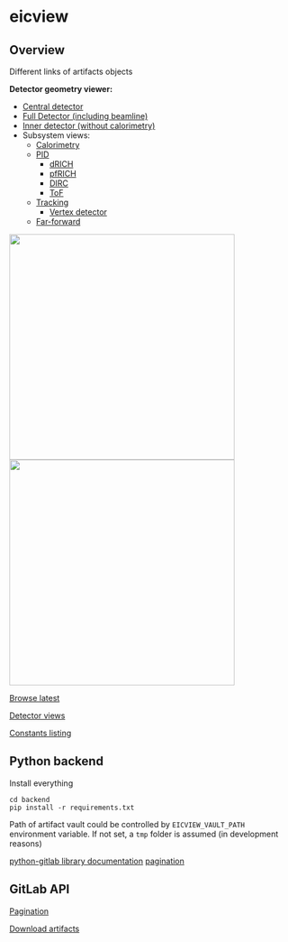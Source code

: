# eicview

Overview
--------
Different links of artifacts objects

**Detector geometry viewer:**
- [Central detector](https://eic.phy.anl.gov/geoviewer/index.htm?nobrowser&file=https://eicweb.phy.anl.gov/EIC/detectors/athena/-/jobs/artifacts/master/raw/geo/detector_geo.root?job=dump_geometry&item=default;1&opt=clipx;clipy;transp30;zoom120;ROTY320;ROTZ340;trz0;trr0;ctrl;all)
- [Full Detector (including beamline)](https://eic.phy.anl.gov/geoviewer/index.htm?nobrowser&file=https://eicweb.phy.anl.gov/EIC/detectors/athena/-/jobs/artifacts/master/raw/geo/detector_geo_full.root?job=dump_geometry&item=default;1&opt=clipx;clipy;transp30;zoom75;ROTY290;ROTZ350;trz0;trr0;ctrl;all)
- [Inner detector (without calorimetry)](https://eic.phy.anl.gov/geoviewer/index.htm?nobrowser&file=https://eicweb.phy.anl.gov/EIC/detectors/athena/-/jobs/artifacts/master/raw/geo/inner_detector_geo.root?job=dump_geometry&item=default;1&opt=clipx;clipy;transp30;zoom75;ROTY320;ROTZ340;trz0;trr0;ctrl;all)
- Subsystem views:
  - [Calorimetry](https://eic.phy.anl.gov/geoviewer/index.htm?nobrowser&file=https://eicweb.phy.anl.gov/EIC/detectors/athena/-/jobs/artifacts/master/raw/geo/calorimeters_geo.root?job=dump_geometry&item=default;1&opt=clipx;clipy;transp30;zoom120;ROTY320;ROTZ340;trz0;trr0;ctrl;all)
  - [PID](https://eic.phy.anl.gov/geoviewer/index.htm?nobrowser&file=https://eicweb.phy.anl.gov/EIC/detectors/athena/-/jobs/artifacts/master/raw/geo/pid_only_geo.root?job=dump_geometry&item=default;1&opt=clipx;clipy;transp30;zoom75;ROTY320;ROTZ340;trz0;trr0;ctrl;all)
    - [dRICH](https://eic.phy.anl.gov/geoviewer/index.htm?nobrowser&file=https://eicweb.phy.anl.gov/EIC/detectors/athena/-/jobs/artifacts/master/raw/geo/drich_only_geo.root?job=dump_geometry&item=default;1&opt=clipx;clipy;transp30;zoom75;ROTY290;ROTZ350;trz0;trr0;ctrl;all)
    - [pfRICH](https://eic.phy.anl.gov/geoviewer/index.htm?nobrowser&file=https://eicweb.phy.anl.gov/EIC/detectors/athena/-/jobs/artifacts/master/raw/geo/pfrich_only_geo.root?job=dump_geometry&item=default;1&opt=clipx;clipy;transp30;zoom55;ROTY49;ROTZ350;trz0;trr0;ctrl;all&)
    - [DIRC](https://eic.phy.anl.gov/geoviewer/index.htm?nobrowser&file=https://eicweb.phy.anl.gov/EIC/detectors/athena/-/jobs/artifacts/master/raw/geo/dirc_only_geo.root?job=dump_geometry&item=default;1&opt=clipx;clipy;transp30;zoom120;ROTY320;ROTZ340;trz0;trr0;ctrl;all)
    - [ToF](https://eic.phy.anl.gov/geoviewer/index.htm?nobrowser&file=https://eicweb.phy.anl.gov/EIC/detectors/athena/-/jobs/artifacts/master/raw/geo/tof_only_geo.root?job=dump_geometry&item=default;1&opt=clipx;clipy;transp30;zoom55;ROTY49;ROTZ350;trz0;trr0;ctrl;all&)
  - [Tracking](https://eic.phy.anl.gov/geoviewer/index.htm?nobrowser&file=https://eicweb.phy.anl.gov/EIC/detectors/athena/-/jobs/artifacts/master/raw/geo/tracking_only_geo.root?job=dump_geometry&item=default;1&opt=clipx;clipy;transp30;zoom75;ROTY320;ROTZ340;trz0;trr0;ctrl;all)
    - [Vertex detector](https://eic.phy.anl.gov/geoviewer/index.htm?nobrowser&file=https://eicweb.phy.anl.gov/EIC/detectors/athena/-/jobs/artifacts/master/raw/geo/vertex_only_geo.root?job=dump_geometry&item=default;1&opt=clipx;clipy;transp30;zoom120;ROTY320;ROTZ340;trz0;trr0;ctrl;all)
  - [Far-forward](https://eic.phy.anl.gov/geoviewer/index.htm?nobrowser&file=https://eicweb.phy.anl.gov/EIC/detectors/athena/-/jobs/artifacts/master/raw/geo/ip6_geo.root?job=dump_geometry&item=default;1&opt=clipx;clipy;transp30;zoom40;ROTY290;ROTZ350;trz0;trr0;ctrl;all)

<a href="https://eicweb.phy.anl.gov/EIC/detectors/athena/-/jobs/artifacts/master/raw/images/view01.pdf?job=report">
<img src="https://eicweb.phy.anl.gov/EIC/detectors/athena/-/jobs/artifacts/master/raw/images/view01.png?job=report" width="400px" />
</a>

<br />
<a href="https://eicweb.phy.anl.gov/EIC/detectors/athena/-/jobs/artifacts/master/raw/images/view01_top.pdf?job=report">
<img src="https://eicweb.phy.anl.gov/EIC/detectors/athena/-/jobs/artifacts/master/raw/images/view01_top.png?job=report" width="400px" />
</a>

[Browse latest](https://eicweb.phy.anl.gov/EIC/detectors/athena/-/jobs/artifacts/master/browse/images?job=report)

[Detector views](https://eicweb.phy.anl.gov/EIC/detectors/athena/-/jobs/artifacts/master/raw/doc/dawn_views.md?job=report)

[Constants listing](https://eicweb.phy.anl.gov/EIC/detectors/athena/-/jobs/artifacts/master/raw/doc/constants.out?job=report)


## Python backend

Install everything

```
cd backend
pip install -r requirements.txt
```

Path of artifact vault could be controlled by ```EICVIEW_VAULT_PATH``` environment
variable. If not set, a `tmp` folder is assumed (in development reasons)



[python-gitlab library documentation](https://python-gitlab.readthedocs.io/en/stable/)
[pagination](https://python-gitlab.readthedocs.io/en/stable/api-usage.html?highlight=per_page#pagination)

## GitLab API

[Pagination](https://docs.gitlab.com/ee/api/#pagination)

[Download artifacts](https://docs.gitlab.com/ee/api/job_artifacts.html)